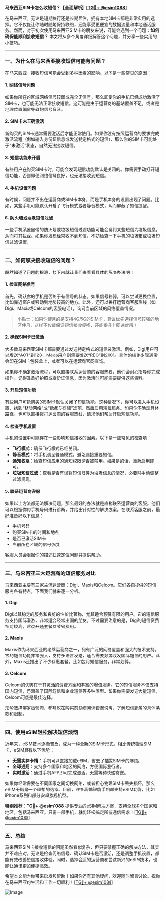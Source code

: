 **马来西亚SIM卡怎么收短信？【全面解析】[[TG💪+ @esim1088](https://t.me/s/esim1088)]**

在马来西亚，无论是短期旅行还是长期居住，拥有本地SIM卡都是非常实用的选择。它不仅能让你随时随地保持联络，还能享受更便宜的数据流量和本地通话服务。然而，对于初次使用马来西亚SIM卡的朋友来说，可能会遇到一个问题：**如何确保能顺利接收短信？** 本文将从多个角度详细解答这个问题，并分享一些实用的小技巧。

---

### **一、为什么在马来西亚接收短信可能有问题？**

在马来西亚，接收短信可能会受到多种因素的影响。以下是一些常见的原因：

#### **1. 网络信号问题**
如果你所在的区域网络信号较弱或完全无信号，那么即使你的手机已经成功激活了SIM卡，也可能无法正常接收短信。这可能是由于运营商的基站覆盖不足，或者是地理位置偏僻导致的信号盲区。

#### **2. SIM卡未正确激活**
新购买的SIM卡通常需要激活后才能正常使用。如果你没有按照运营商的要求完成激活流程（例如输入身份证信息或发送特定格式的短信），那么你的SIM卡可能处于“未激活”状态，自然无法接收短信。

#### **3. 短信功能未开启**
有些用户在购买SIM卡时，可能会发现短信功能默认是关闭的。你需要手动打开短信功能，否则即便网络信号良好，也无法接收到短信。

#### **4. 手机设置问题**
有时候，问题并不出在运营商或SIM卡本身，而是手机本身的设置出现了问题。比如，某些手机可能默认开启了飞行模式或者静音模式，从而屏蔽了短信提醒。

#### **5. 防火墙或垃圾短信过滤**
一些手机系统自带的防火墙或垃圾短信过滤功能可能会误判某些短信为垃圾信息，从而将其拦截。如果你发现经常收不到短信，不妨检查一下手机的垃圾箱或垃圾短信过滤设置。

---

### **二、如何解决接收短信的问题？**

既然知道了问题的根源，接下来就让我们来看看具体的解决办法吧！

#### **1. 检查网络信号**
首先，确认你的手机是否处于有信号的状态。如果信号较弱，可以尝试更换位置，比如靠近窗户或移动到地势较高的地方。此外，还可以拨打运营商客服热线（如Digi、Maxis或Celcom的客服电话），询问当前区域的网络覆盖情况。

> 小贴士：如果你使用的是支持4G/5G的SIM卡，建议优先选择信号较强的地区使用，这样不仅能保证短信接收顺畅，还能提升上网速度哦！

#### **2. 确保SIM卡已激活**
大多数马来西亚SIM卡都需要通过发送特定格式的短信来激活。例如，Digi用户可以发送“ACT”到123，Maxis用户则需要发送“REG”到2001。具体的操作步骤通常会印在SIM卡包装盒上，或者可以在运营商官网查询。

如果你不确定激活流程，可以直接联系运营商的客服热线，他们会耐心指导你完成操作。记得准备好护照或身份证信息，因为激活时可能需要提供这些资料。

#### **3. 开启短信功能**
有些用户可能购买的SIM卡默认关闭了短信功能。这种情况下，你可以进入手机设置，找到“移动网络”或“数据与存储”选项，然后启用短信服务。如果你不确定具体路径，也可以直接拨打运营商的客服热线，请求他们帮助开启短信功能。

#### **4. 检查手机设置**
手机的设置中可能存在一些影响短信接收的因素。以下是一些常见的检查项：

- **飞行模式**：确保飞行模式已经关闭。
- **静音模式**：将手机调至普通模式，避免漏接重要短信。
- **通知权限**：检查短信应用的通知权限是否被禁用。如果是的话，重新启用即可。
- **垃圾短信过滤**：查看是否有误将短信归类为垃圾信息的情况，必要时手动调整过滤规则。

#### **5. 联系运营商客服**
如果以上方法都无法解决问题，那么最好的办法就是直接联系运营商的客服。他们可以根据你的手机号码进行诊断，并给出针对性的解决方案。在联系客服之前，最好准备好以下信息：
- 手机号码
- 购买SIM卡的时间和地点
- 是否已激活SIM卡
- 当前所在区域的信号强度

客服人员会根据你的描述快速定位问题并提供帮助。

---

### **三、马来西亚三大运营商的短信服务对比**

马来西亚主要有三家主流运营商：Digi、Maxis和Celcom。它们各自提供的短信服务各有特点，下面我们就来逐一分析。

#### **1. Digi**
Digi以其稳定的服务和良好的性价比著称，尤其适合预算有限的用户。它的短信服务支持国际漫游，非常适合经常出国的朋友。不过需要注意的是，Digi的短信资费相对较高，建议开通套餐以节省费用。

#### **2. Maxis**
Maxis作为马来西亚的老牌运营商之一，拥有广泛的网络覆盖和强大的技术支持。它的短信功能非常强大，支持多语言发送，适合需要频繁收发国际短信的用户。此外，Maxis还推出了不少优惠套餐，比如包月短信服务，非常划算。

#### **3. Celcom**
Celcom的优势在于其灵活的资费方案和丰富的增值服务。它的短信服务不仅支持国内短信，还涵盖了国际短信和企业短信等多种类型。如果你需要发送大量短信，Celcom可能是最佳选择。

无论选择哪家运营商，都建议在购买前仔细阅读套餐说明，了解短信服务的具体条款和限制。

---

### **四、使用eSIM轻松解决短信烦恼**

近年来，eSIM技术逐渐普及，成为一种全新的SIM卡形式。相比传统物理SIM卡，eSIM具有以下优势：

- **无需实体卡槽**：手机可以直接加载eSIM，省去了插拔SIM卡的麻烦。
- **全球通用**：支持多个国家和地区的网络，方便国际旅行者。
- **实时激活**：通过手机APP即可完成激活，无需等待快递寄送。

如果你经常需要在不同国家之间切换网络，或者担心物理SIM卡丢失损坏，那么eSIM无疑是一个理想的选择。目前，许多高端智能手机都支持eSIM功能，比如iPhone系列和部分安卓旗舰机型。

**特别推荐：TG💪+ @esim1088** 提供专业的eSIM解决方案，支持全球多个国家和地区，包括马来西亚。只需一部手机，就能轻松搞定所有通信需求！[[TG💪+ @esim1088](https://t.me/s/esim1088)]

---

### **五、总结**

马来西亚SIM卡接收短信的问题虽然看似复杂，但只要掌握正确的解决方法，其实并不难应对。无论是检查网络信号、确认SIM卡是否激活，还是调整手机设置，都能有效改善短信接收体验。同时，选择合适的运营商和尝试新兴的eSIM技术，也能让通讯更加便捷高效。

希望本文能为你带来启发和帮助！如果你还有其他疑问，欢迎随时留言讨论。祝你在马来西亚的生活和工作一切顺利！[[TG💪+ @esim1088](https://t.me/s/esim1088)] 

![Image](https://i.postimg.cc/4NQfJmqS/Snipaste-2025-05-13-00-14-12.png)